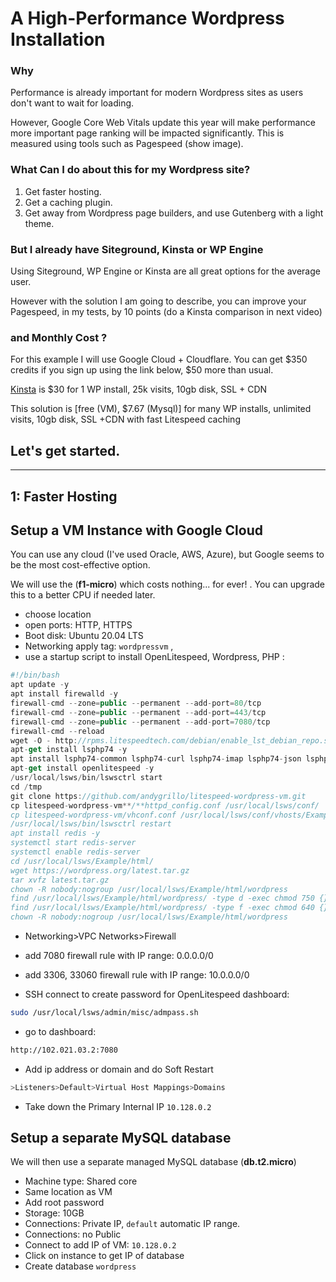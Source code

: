 # A High-Performance Wordpress Installation

### Why

Performance is already important for modern Wordpress sites as users don't want to wait for loading. 

However, Google Core Web Vitals update this year will make performance more important page ranking will be impacted significantly. This is measured using tools such as Pagespeed (show image).

### What Can I do about this for my Wordpress site?


1. Get faster hosting.
2. Get a caching plugin.
3. Get away from Wordpress page builders, and use Gutenberg with a light theme.


### But I already have Siteground, Kinsta or WP Engine

Using Siteground, WP Engine or Kinsta are all great options for the average user.

However with the solution I am going to describe, you can improve your Pagespeed, in my tests, by 10 points (do a Kinsta comparison in next video)

### and Monthly Cost ?

For this example I will use Google Cloud + Cloudflare. You can get $350 credits if you sign up using the link below, $50 more than usual.

[Kinsta](https://kinsta.com/plans/?plan=visits-pro&interval=month) is $30 for 1 WP install, 25k visits, 10gb disk, SSL + CDN

This solution is [free (VM), $7.67 (Mysql)] for many WP installs, unlimited visits, 10gb disk, SSL +CDN  with fast Litespeed caching

## Let's get started.


---

## 1: Faster Hosting

## Setup a VM Instance with Google Cloud

You can use any cloud (I've used Oracle, AWS, Azure), but Google seems to be the most cost-effective option.

We will use the (**f1-micro**) which costs nothing... for ever! . You can upgrade this to a better CPU if needed later.

- choose location
- open ports: HTTP, HTTPS
- Boot disk: Ubuntu 20.04 LTS
- Networking apply tag: `wordpressvm` ,
- use a startup script to install OpenLitespeed, Wordpress, PHP :

```jsx
#!/bin/bash
apt update -y
apt install firewalld -y
firewall-cmd --zone=public --permanent --add-port=80/tcp
firewall-cmd --zone=public --permanent --add-port=443/tcp
firewall-cmd --zone=public --permanent --add-port=7080/tcp
firewall-cmd --reload
wget -O - http://rpms.litespeedtech.com/debian/enable_lst_debian_repo.sh | sudo bash
apt-get install lsphp74 -y
apt install lsphp74-common lsphp74-curl lsphp74-imap lsphp74-json lsphp74-mysql lsphp74-opcache lsphp74-imagick lsphp74-memcached lsphp74-redis -y
apt-get install openlitespeed -y
/usr/local/lsws/bin/lswsctrl start
cd /tmp
git clone https://github.com/andygrillo/litespeed-wordpress-vm.git
cp litespeed-wordpress-vm**/**httpd_config.conf /usr/local/lsws/conf/
cp litespeed-wordpress-vm/vhconf.conf /usr/local/lsws/conf/vhosts/Example/
/usr/local/lsws/bin/lswsctrl restart
apt install redis -y
systemctl start redis-server
systemctl enable redis-server
cd /usr/local/lsws/Example/html/
wget https://wordpress.org/latest.tar.gz
tar xvfz latest.tar.gz
chown -R nobody:nogroup /usr/local/lsws/Example/html/wordpress
find /usr/local/lsws/Example/html/wordpress/ -type d -exec chmod 750 {} \;
find /usr/local/lsws/Example/html/wordpress/ -type f -exec chmod 640 {} \;
chown -R nobody:nogroup /usr/local/lsws/Example/html/wordpress
```

- Networking>VPC Networks>Firewall
- add 7080 firewall rule with IP range: 0.0.0.0/0
- add 3306, 33060 firewall rule with IP range: 10.0.0.0/0

- SSH connect to create password for OpenLitespeed dashboard:

```bash
sudo /usr/local/lsws/admin/misc/admpass.sh
```

- go to dashboard:

```bash
http://102.021.03.2:7080
```

- Add ip address or domain  and do Soft Restart

```jsx
>Listeners>Default>Virtual Host Mappings>Domains
```

- Take down the Primary Internal IP `10.128.0.2`

## Setup a separate MySQL database

We will then use a separate managed MySQL database (**db.t2.micro**)

- Machine type: Shared core
- Same location as VM
- Add root password
- Storage: 10GB
- Connections: Private IP, `default` automatic IP range.
- Connections: no Public
- Connect to add IP of VM: `10.128.0.2`
- Click on instance to get IP of database
- Create database `wordpress`
